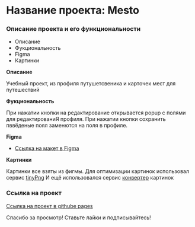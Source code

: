 # Название проекта: Mesto

### Описание проекта и его функциональности

* Описание
* Фукциональность
* Figma
* Картинки

**Описание**

Учебный проект, из профиля путушетсвеника и карточек мест для путешествий

**Фукциональность**

При нажатии кнопки на редактирование открывается popup с полями для редактированиЯ профиля. При нажатии кнопки сохранить
пввёденые поял заменются на поля в профиле.

**Figma**

* [Ссылка на макет в Figma](https://www.figma.com/file/2cn9N9jSkmxD84oJik7xL7/JavaScript.-Sprint-4?node-id=0%3A1)

**Картинки**

Картинки все взяты из фигмы.
Для оптимизации картинок использовал сервис [tinyPng](https://tinypng.com/)
И ещё использовался сервис [конвертер](https://www.online-convert.com/ru) картинок  

### Ссылка на проект

[Cсылка на проект в githube pages](https://alex-de-vep.github.io/mesto/)

Спасибо за просмотр! Ставьте лайки и подписывайтесь!
